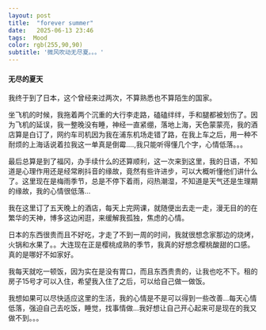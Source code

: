 ```yaml
---
layout: post
title:  "forever summer"
date:   2025-06-13 23:46
tags:  Mood
color: rgb(255,90,90)
subtitle: '微风吹动无尽夏。。。'  
---
```


#### 无尽的夏天

我终于到了日本，这个曾经来过两次，不算熟悉也不算陌生的国家。



坐飞机的时候，我拖着两个沉重的大行李走路，磕磕绊绊，手和腿都被划伤了。因为飞机的延误，我一整晚没有睡，神经一直紧绷，落地上海，天色蒙蒙亮，我的酒店算是白订了，网约车司机因为我在浦东机场走错了路，在我上车之后，用一种不耐烦的上海话说着拉我这一单真是倒霉....,我只能听得懂几个字，心情低落。。。



最后总算是到了福冈，办手续什么的还算顺利，这一次来到这里，我的日语，不知道是心理作用还是经常刷抖音的缘故，竟然有些许进步，可以大概听懂他们讲什么了。这里现在是梅雨季节，总是不停下着雨，闷热潮湿，不知道是天气还是生理期的缘故，我的心情很低落...



我在这里订了五天晚上的酒店，每天上完网课，就随便出去走一走，漫无目的的在繁华的天神，博多这边闲逛，来缓解我孤独，焦虑的心情。



日本的东西很贵而且不好吃，才走了不到一周的时间，我就很想念家那边的烧烤，火锅和水果了。。大连现在正是樱桃成熟的季节，我真的好想念樱桃酸甜的口感。真的是哪好不如家好。



我每天就吃一顿饭，因为实在是没有胃口，而且东西贵贵的，让我也吃不下。租的房子15号才可以入住，希望我入住了之后，可以给自己做一做饭。



我想如果可以尽快适应这里的生活，我的心情是不是可以得到一些改善...每天心情低落，强迫自己去吃饭，睡觉，找事情做...我好想让自己开心起来可是现在的我又做不到。。。

